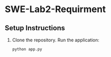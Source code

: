 # SWE-Lab2-Requirment
## Setup Instructions

1. Clone the repository.
Run the application:
   ```bash
   python app.py
